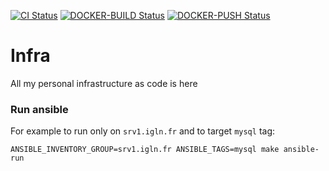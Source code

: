 [![CI Status](https://github.com/nierdz/infra/workflows/CI/badge.svg?branch=master)](https://github.com/nierdz/infra/actions?query=workflow%3ACI)
[![DOCKER-BUILD Status](https://github.com/nierdz/infra/workflows/DOCKER-BUILD/badge.svg?branch=master)](https://github.com/nierdz/infra/actions?query=workflow%3ADOCKER-BUILD)
[![DOCKER-PUSH Status](https://github.com/nierdz/infra/workflows/DOCKER-PUSH/badge.svg?branch=master)](https://github.com/nierdz/infra/actions?query=workflow%3ADOCKER-PUSH)

# Infra
All my personal infrastructure as code is here

### Run ansible
For example to run only on `srv1.igln.fr` and to target `mysql` tag:

```
ANSIBLE_INVENTORY_GROUP=srv1.igln.fr ANSIBLE_TAGS=mysql make ansible-run
```
